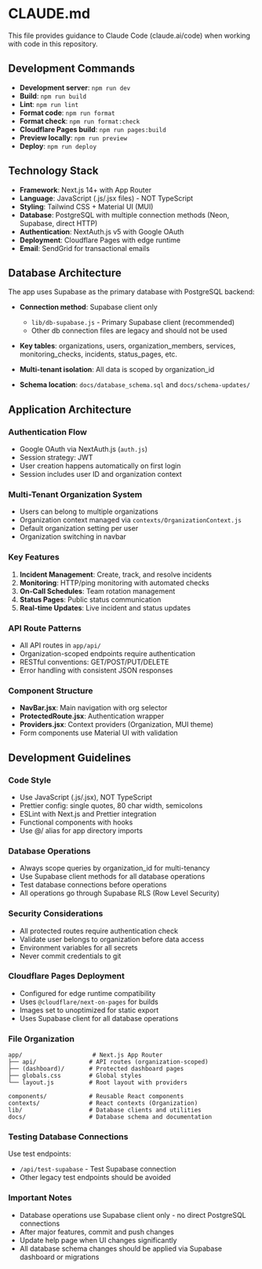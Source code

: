 # CLAUDE.md

This file provides guidance to Claude Code (claude.ai/code) when working with code in this repository.

## Development Commands

- **Development server**: `npm run dev`
- **Build**: `npm run build` 
- **Lint**: `npm run lint`
- **Format code**: `npm run format`
- **Format check**: `npm run format:check`
- **Cloudflare Pages build**: `npm run pages:build`
- **Preview locally**: `npm run preview`
- **Deploy**: `npm run deploy`

## Technology Stack

- **Framework**: Next.js 14+ with App Router
- **Language**: JavaScript (.js/.jsx files) - NOT TypeScript
- **Styling**: Tailwind CSS + Material UI (MUI)
- **Database**: PostgreSQL with multiple connection methods (Neon, Supabase, direct HTTP)
- **Authentication**: NextAuth.js v5 with Google OAuth
- **Deployment**: Cloudflare Pages with edge runtime
- **Email**: SendGrid for transactional emails

## Database Architecture

The app uses Supabase as the primary database with PostgreSQL backend:

- **Connection method**: Supabase client only
  - `lib/db-supabase.js` - Primary Supabase client (recommended)
  - Other db connection files are legacy and should not be used

- **Key tables**: organizations, users, organization_members, services, monitoring_checks, incidents, status_pages, etc.
- **Multi-tenant isolation**: All data is scoped by organization_id
- **Schema location**: `docs/database_schema.sql` and `docs/schema-updates/`

## Application Architecture

### Authentication Flow
- Google OAuth via NextAuth.js (`auth.js`)
- Session strategy: JWT
- User creation happens automatically on first login
- Session includes user ID and organization context

### Multi-Tenant Organization System
- Users can belong to multiple organizations
- Organization context managed via `contexts/OrganizationContext.js`
- Default organization setting per user
- Organization switching in navbar

### Key Features
1. **Incident Management**: Create, track, and resolve incidents
2. **Monitoring**: HTTP/ping monitoring with automated checks
3. **On-Call Schedules**: Team rotation management
4. **Status Pages**: Public status communication
5. **Real-time Updates**: Live incident and status updates

### API Route Patterns
- All API routes in `app/api/`
- Organization-scoped endpoints require authentication
- RESTful conventions: GET/POST/PUT/DELETE
- Error handling with consistent JSON responses

### Component Structure
- **NavBar.jsx**: Main navigation with org selector
- **ProtectedRoute.jsx**: Authentication wrapper
- **Providers.jsx**: Context providers (Organization, MUI theme)
- Form components use Material UI with validation

## Development Guidelines

### Code Style
- Use JavaScript (.js/.jsx), NOT TypeScript
- Prettier config: single quotes, 80 char width, semicolons
- ESLint with Next.js and Prettier integration
- Functional components with hooks
- Use @/ alias for app directory imports

### Database Operations
- Always scope queries by organization_id for multi-tenancy
- Use Supabase client methods for all database operations
- Test database connections before operations
- All operations go through Supabase RLS (Row Level Security)

### Security Considerations
- All protected routes require authentication check
- Validate user belongs to organization before data access
- Environment variables for all secrets
- Never commit credentials to git

### Cloudflare Pages Deployment
- Configured for edge runtime compatibility
- Uses `@cloudflare/next-on-pages` for builds
- Images set to unoptimized for static export
- Uses Supabase client for all database operations

### File Organization
```
app/                    # Next.js App Router
├── api/               # API routes (organization-scoped)
├── (dashboard)/       # Protected dashboard pages  
├── globals.css        # Global styles
└── layout.js          # Root layout with providers

components/            # Reusable React components
contexts/              # React contexts (Organization)
lib/                   # Database clients and utilities
docs/                  # Database schema and documentation
```

### Testing Database Connections
Use test endpoints:
- `/api/test-supabase` - Test Supabase connection
- Other legacy test endpoints should be avoided

### Important Notes
- Database operations use Supabase client only - no direct PostgreSQL connections
- After major features, commit and push changes
- Update help page when UI changes significantly
- All database schema changes should be applied via Supabase dashboard or migrations